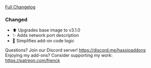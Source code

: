[Full Changelog][changelog]

### Changed

- :arrow_up: Upgrades base image to v3.1.0
- :sparkles: Adds network port description
- :hammer: Simplifies add-on code logic

[changelog]: https://github.com/hassio-addons/addon-adb/compare/v0.3.0...v0.3.1

Questions? Join our Discord server! https://discord.me/hassioaddons
Enjoying my add-ons? Consider supporting my work: https://patreon.com/frenck